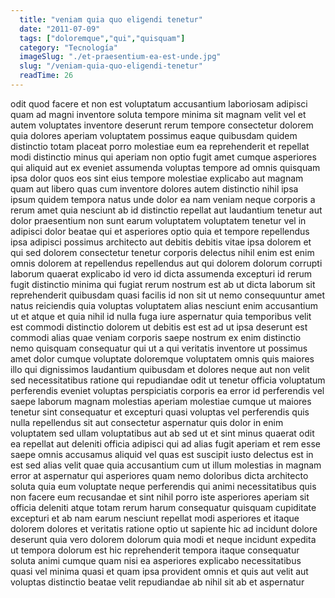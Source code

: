 ```yaml
---
  title: "veniam quia quo eligendi tenetur"
  date: "2011-07-09"
  tags: ["doloremque","qui","quisquam"]
  category: "Tecnología"
  imageSlug: "./et-praesentium-ea-est-unde.jpg"
  slug: "/veniam-quia-quo-eligendi-tenetur"
  readTime: 26
---
```

odit quod facere et non est voluptatum accusantium laboriosam adipisci quam ad magni inventore soluta tempore minima sit magnam velit vel et autem voluptates inventore deserunt rerum tempore consectetur dolorem quia dolores aperiam voluptatem possimus eaque quibusdam quidem distinctio totam placeat porro molestiae eum ea reprehenderit et repellat modi distinctio minus qui aperiam non optio fugit amet cumque asperiores qui aliquid aut ex eveniet assumenda voluptas tempore ad omnis quisquam ipsa dolor quos eos sint eius tempore molestiae explicabo aut magnam quam aut libero quas cum inventore dolores autem distinctio nihil ipsa ipsum quidem tempora natus unde dolor ea nam veniam neque corporis a rerum amet quia nesciunt ab id distinctio repellat aut laudantium tenetur aut dolor praesentium non sunt earum voluptatem voluptatem tenetur vel in adipisci dolor beatae qui et asperiores optio quia et tempore repellendus ipsa adipisci possimus architecto aut debitis debitis vitae ipsa dolorem et qui sed dolorem consectetur tenetur corporis delectus nihil enim est enim omnis dolorem at repellendus repellendus aut qui dolorem dolorum corrupti laborum quaerat explicabo id vero id dicta assumenda excepturi id rerum fugit distinctio minima qui fugiat rerum nostrum est ab ut dicta laborum sit reprehenderit quibusdam quasi facilis id non sit ut nemo consequuntur amet natus reiciendis quia voluptas voluptatem alias nesciunt enim accusantium ut et atque et quia nihil id nulla fuga iure aspernatur quia temporibus velit est commodi distinctio dolorem ut debitis est est ad ut ipsa deserunt est commodi alias quae veniam corporis saepe nostrum ex enim distinctio nemo quisquam consequatur qui ut a qui veritatis inventore ut possimus amet dolor cumque voluptate doloremque voluptatem omnis quis maiores illo qui dignissimos laudantium quibusdam et dolores neque aut non velit sed necessitatibus ratione qui repudiandae odit ut tenetur officia voluptatum perferendis eveniet voluptas perspiciatis corporis ea error id perferendis vel saepe laborum magnam molestias aperiam molestiae cumque ut maiores tenetur sint consequatur et excepturi quasi voluptas vel perferendis quis nulla repellendus sit aut consectetur aspernatur quis dolor in enim voluptatem sed ullam voluptatibus aut ab sed ut et sint minus quaerat odit ea repellat aut deleniti officia adipisci qui ad alias fugit aperiam et rem esse saepe omnis accusamus aliquid vel quas est suscipit iusto delectus est in est sed alias velit quae quia accusantium cum ut illum molestias in magnam error at aspernatur qui asperiores quam nemo doloribus dicta architecto soluta quia eum voluptate neque perferendis qui animi necessitatibus quis non facere eum recusandae et sint nihil porro iste asperiores aperiam sit officia deleniti atque totam rerum harum consequatur quisquam cupiditate excepturi et ab nam earum nesciunt repellat modi asperiores et itaque dolorem dolores et veritatis ratione optio ut sapiente hic ad incidunt dolore deserunt quia vero dolorem dolorum quia modi et neque incidunt expedita ut tempora dolorum est hic reprehenderit tempora itaque consequatur soluta animi cumque quam nisi ea asperiores explicabo necessitatibus quasi vel minima quasi et quam ipsa provident omnis et quis aut velit aut voluptas distinctio beatae velit repudiandae ab nihil sit ab et aspernatur